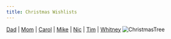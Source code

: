 ```yaml
---
title: Christmas Wishlists
---
```

[Dad](wishlists/dad.md) | [Mom](wishlists/mom.md) | [Carol](wishlists/carol.md) | [Mike](wishlists/mike.md) | [Nic](wishlists/nic.md) | [Tim](wishlists/tim.md) | [Whitney](wishlists/whitney.md)
![ChristmasTree](http://www.webweaver.nu/clipart/img/holidays/christmas/animated-christmas-tree.gif)